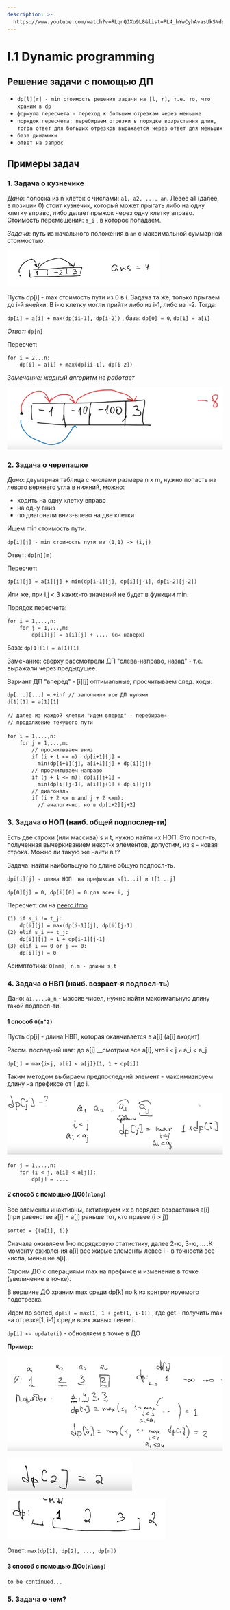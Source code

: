 ```yaml
---
description: >-
  https://www.youtube.com/watch?v=RLqnQJXo9L8&list=PL4_hYwCyhAvasUkSNdsUKoqcWpw9xl3i1
---
```


# I.1 Dynamic programming

## Решение задачи с помощью ДП

* `dp[l][r] - min стоимость решения задачи на [l, r], т.е. то, что храним в dp`
* `формула пересчета - переход к большим отрезкам через меньшие`
* `порядок пересчета: перебираем отрезки в порядке возрастания длин, тогда ответ для больших отрезков выражается через ответ для меньших`
* `база динамики`
* `ответ на запрос`

## Примеры задач

### 1. Задача о кузнечике

_Дано_: полоска из n клеток с числами: `a1, a2, ..., an`. Левее  a1 \(далее, в позиции 0\) стоит кузнечик, который может прыгать либо на одну клетку вправо, либо делает прыжок через одну клетку вправо. Стоимость перемещения: `a_i` , в которое попадаем.

_Задача_: путь из начального положения в `an` с максимальной суммарной стоимостью.

![&#x43F;&#x440;&#x438;&#x43C;&#x435;&#x440; &#x434;&#x432;&#x438;&#x436;&#x435;&#x43D;&#x438;&#x44F;](../.gitbook/assets/image.png)

Пусть dp\[i\] - max стоимость пути из 0 в i. Задача та же, только прыгаем до i-й ячейки. В i-ю клетку могли прийти либо из i-1, либо из i-2. Тогда:

`dp[i] = a[i] + max(dp[ii-1], dp[i-2])` , база: `dp[0] = 0`, `dp[1] = a[1]`

_Ответ:_ `dp[n]`

 Пересчет:

```text
for i = 2...n:
    dp[i] = a[i] + max(dp[ii-1], dp[i-2])
```

_Замечание: жадный алгоритм не работает_ 

![](../.gitbook/assets/image%20%281%29.png)

### 2. Задача о черепашке

_Дано_: двумерная таблица с числами размера n x m, нужно попасть из левого верхнего угла в нижний, можно:

* ходить на одну клетку вправо
* на одну вниз
* по диагонали вниз-влево на две клетки

Ищем min стоимость пути.

`dp[i][j] - min стоимость пути из (1,1) -> (i,j)`

 Ответ: `dp[n][m]`

Пересчет:

```text
dp[i][j] = a[i][j] + min(dp[i-1][j], dp[i][j-1], dp[i-2][j-2])
```

Или же, при i,j &lt; 3 каких-то значений не будет в функции min.

Порядок пересчета:

```text
for i = 1,...,n:
    for j = 1,...,m:
        dp[i][j] = a[i][j] + .... (см наверх)
```

База: `dp[1][1] = a[1][1]` 

Замечание: сверху рассмотрели ДП  "слева-направо, назад" - т.е. выражали через предыдущее. 

Вариант ДП "вперед" - \[i\]\[j\] оптимальные, просчитываем след. ходы:

```text
dp[...][...] = +inf // заполнили все ДП нулями
d[1][1] = a[1][1]

// далее из каждой клетки "идем вперед" - перебираем
// продолжение текущего пути

for i = 1,...,n:
    for j = 1,...,m:
        // просчитываем вниз
        if (i + 1 <= n): dp[i+1][j] =
          min(dp[i+1][j], a[i+1][j] + dp[i][j])
        // просчитываем направо
        if (j + 1 <= m): dp[i][j+1] =
          min(dp[i][j+1], a[i][j+1] + dp[i][j])
        // диагональ
        if (i + 2 <= n and j + 2 <=m):
          // аналогично, но в dp[i+2][j+2]
```

### 3. Задача о НОП \(наиб. общей подпослед-ти\)

Есть две строки \(или массива\) s и t, нужно найти их НОП. Это посл-ть, полученная вычеркиванием некот-х элементов, допустим, из s - новая строка. Можно ли такую же найти в t?

Задача: найти наибольщую по длине общую подпосл-ть.

`dpi[i][j] - длина НОП  на префиксах s[1...i] и t[1...j]`

 `dp[0][j] = 0, dp[i][0] = 0 для всех i, j`

 Пересчет: см на [neerc.ifmo](https://neerc.ifmo.ru/wiki/index.php?title=%D0%97%D0%B0%D0%B4%D0%B0%D1%87%D0%B0_%D0%BE_%D0%BD%D0%B0%D0%B8%D0%B1%D0%BE%D0%BB%D1%8C%D1%88%D0%B5%D0%B9_%D0%BE%D0%B1%D1%89%D0%B5%D0%B9_%D0%BF%D0%BE%D0%B4%D0%BF%D0%BE%D1%81%D0%BB%D0%B5%D0%B4%D0%BE%D0%B2%D0%B0%D1%82%D0%B5%D0%BB%D1%8C%D0%BD%D0%BE%D1%81%D1%82%D0%B8)

```text
(1) if s_i != t_j:
    dp[i][j] = max(dp[i-1][j], dp[i][j-1]
(2) elif s_i == t_j:
    dp[i]][j] = 1 + dp[i-1][j-1]
(3) elif i == 0 or j == 0:
    dp[i][j] = 0
```

Асимптотика: `O(nm); n,m - длины s,t`

### 4. Задача о НВП \(наиб. возраст-я подпосл-ть\)

Дано: `a1,...,a_n` - массив чисел, нужно найти максимальную длину такой подпосл-ти. 

#### 1 способ `O(n^2)`

Пусть dp\[i\] - длина НВП, которая оканчивается в a\[i\] \(a\[i\] входит\)

Рассм. последний шаг: до a\[j\] __смотрим все a\[i\], что i &lt; j и a_i &lt; a_j

`dp[j] = max{i<j, a[i] < a[j]}(1, 1 + dp[i])`

Таким методом выбираем предпоследний элемент - максимизируем длину на префиксе от 1 до i.

![](../.gitbook/assets/image%20%282%29.png)

```text
for j = 1,...,n:
    for (i < j, a[i] < a[j]):
        dp[j] = ....
```

#### 2 способ  с помощью ДО`O(nlong)`

Все элементы инактивны, активируем их в порядке возрастания a\[i\] \(при равенстве a\[i\] = a\[j\] раньше тот, кто правее \(i &gt; j\)\)

`sorted = {(a[i], i)}`

Сначала оживляем 1-ю порядковую статистику, далее 2-ю, 3-ю, ... .К моменту оживления a\[i\] все живые элементы левее i - в точности все числа, меньшие a\[i\].

Строим ДО с операциями max на префиксе и изменение в точке \(увеличение в точке\).

В вершине ДО храним max среди dp\[k\] по k из контролируемого подотрезка.

Идем по sorted, `dp[i] = max(1, 1 + get(1, i-1))` , где get - получить max на отрезке\[1, i-1\] среди всех живых левее i.

`dp[i] <- update(i)` - обновляем в точке в ДО

**Пример:**

![&#x441;&#x43F;&#x440;&#x430;&#x432;&#x430; &#x43E;&#x442; &#x440;&#x430;&#x432;&#x435;&#x43D;&#x441;&#x442;&#x432;&#x430;: &#x43A;&#x43E;&#x43B;&#x438;&#x447;&#x435;&#x441;&#x442;&#x432;&#x43E; &#x44D;&#x43B;-&#x432; &#x432; &#x41D;&#x412;&#x41F; &#x434;&#x43B;&#x44F; j &#x43F;&#x43E;&#x437;&#x438;&#x446;&#x438;&#x438;](../.gitbook/assets/image%20%284%29%20%281%29.png)

![dp\[3\] = 3](../.gitbook/assets/image%20%285%29.png)

![&#x43A;&#x43E;&#x43D;&#x435;&#x447;&#x43D;&#x44B;&#x439; &#x432;&#x438;&#x434; dp, &#x43E;&#x442;&#x432;&#x435;&#x442; - 3](../.gitbook/assets/image%20%286%29.png)

Ответ: `max(dp[1], dp[2], ..., dp[n])`

#### **3** способ  с помощью ДО`O(nlong)`

`to be continued...`

### **5. Задача о чем?**

